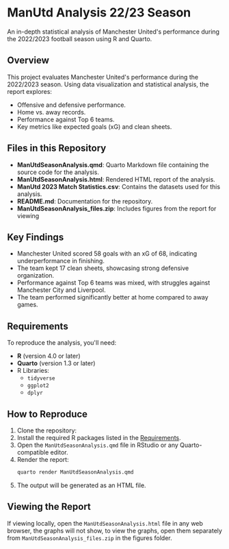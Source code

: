 # ManUtd Analysis 22/23 Season

An in-depth statistical analysis of Manchester United's performance during the 2022/2023 football season using R and Quarto.

## Overview

This project evaluates Manchester United's performance during the 2022/2023 season. Using data visualization and statistical analysis, the report explores:

- Offensive and defensive performance.
- Home vs. away records.
- Performance against Top 6 teams.
- Key metrics like expected goals (xG) and clean sheets.

## Files in this Repository

- **ManUtdSeasonAnalysis.qmd**: Quarto Markdown file containing the source code for the analysis.
- **ManUtdSeasonAnalysis.html**: Rendered HTML report of the analysis.
- **ManUtd 2023 Match Statistics.csv**: Contains the datasets used for this analysis.
- **README.md**: Documentation for the repository.
- **ManUtdSeasonAnalysis_files.zip**: Includes figures from the report for viewing

## Key Findings

- Manchester United scored 58 goals with an xG of 68, indicating underperformance in finishing.
- The team kept 17 clean sheets, showcasing strong defensive organization.
- Performance against Top 6 teams was mixed, with struggles against Manchester City and Liverpool.
- The team performed significantly better at home compared to away games.

## Requirements

To reproduce the analysis, you'll need:

- **R** (version 4.0 or later)
- **Quarto** (version 1.3 or later)
- R Libraries:
  - `tidyverse`
  - `ggplot2`
  - `dplyr`

## How to Reproduce

1. Clone the repository:
2. Install the required R packages listed in the [Requirements](#requirements).
3. Open the `ManUtdSeasonAnalysis.qmd` file in RStudio or any Quarto-compatible editor.
4. Render the report:
   ```bash
   quarto render ManUtdSeasonAnalysis.qmd
   ```
5. The output will be generated as an HTML file.

## Viewing the Report

If viewing locally, open the `ManUtdSeasonAnalysis.html` file in any web browser, the graphs will not show, to view the graphs, open them separately from `ManUtdSeasonAnalysis_files.zip` in the figures folder.

